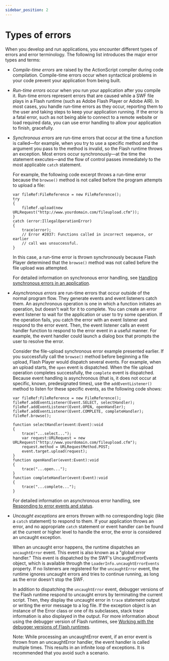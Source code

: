 ```yaml
---
sidebar_position: 2
---
```


# Types of errors

When you develop and run applications, you encounter different types of errors
and error terminology. The following list introduces the major error types and
terms:

- _Compile-time errors_ are raised by the ActionScript compiler during code
  compilation. Compile-time errors occur when syntactical problems in your code
  prevent your application from being built.

- _Run-time errors_ occur when you run your application after you compile it.
  Run-time errors represent errors that are caused while a SWF file plays in a
  Flash runtime (such as Adobe Flash Player or Adobe AIR). In most cases, you
  handle run-time errors as they occur, reporting them to the user and taking
  steps to keep your application running. If the error is a fatal error, such as
  not being able to connect to a remote website or load required data, you can
  use error handling to allow your application to finish, gracefully.

- _Synchronous errors_ are run-time errors that occur at the time a function is
  called—for example, when you try to use a specific method and the argument you
  pass to the method is invalid, so the Flash runtime throws an exception. Most
  errors occur synchronously—at the time the statement executes—and the flow of
  control passes immediately to the most applicable `catch` statement.

  For example, the following code excerpt throws a run-time error because the
  `browse()` method is not called before the program attempts to upload a file:

      var fileRef:FileReference = new FileReference();
      try
      {
          fileRef.upload(new URLRequest("http://www.yourdomain.com/fileupload.cfm"));
      }
      catch (error:IllegalOperationError)
      {
          trace(error);
          // Error #2037: Functions called in incorrect sequence, or earlier
          // call was unsuccessful.
      }

  In this case, a run-time error is thrown synchronously because Flash Player
  determined that the `browse()` method was not called before the file upload
  was attempted.

  For detailed information on synchronous error handling, see
  [Handling synchronous errors in an application](./handling-synchronous-errors-in-an-application.md).

- _Asynchronous_ _errors_ are run-time errors that occur outside of the normal
  program flow. They generate events and event listeners catch them. An
  asynchronous operation is one in which a function initiates an operation, but
  doesn't wait for it to complete. You can create an error event listener to
  wait for the application or user to try some operation. If the operation
  fails, you catch the error with an event listener and respond to the error
  event. Then, the event listener calls an event handler function to respond to
  the error event in a useful manner. For example, the event handler could
  launch a dialog box that prompts the user to resolve the error.

  Consider the file-upload synchronous error example presented earlier. If you
  successfully call the `browse()` method before beginning a file upload, Flash
  Player would dispatch several events. For example, when an upload starts, the
  `open` event is dispatched. When the file upload operation completes
  successfully, the `complete` event is dispatched. Because event handling is
  asynchronous (that is, it does not occur at specific, known, predesignated
  times), use the `addEventListener()` method to listen for these specific
  events, as the following code shows:

      var fileRef:FileReference = new FileReference();
      fileRef.addEventListener(Event.SELECT, selectHandler);
      fileRef.addEventListener(Event.OPEN, openHandler);
      fileRef.addEventListener(Event.COMPLETE, completeHandler);
      fileRef.browse();

      function selectHandler(event:Event):void
      {
          trace("...select...");
          var request:URLRequest = new URLRequest("http://www.yourdomain.com/fileupload.cfm");
          request.method = URLRequestMethod.POST;
          event.target.upload(request);
      }
      function openHandler(event:Event):void
      {
          trace("...open...");
      }
      function completeHandler(event:Event):void
      {
          trace("...complete...");
      }

  For detailed information on asynchronous error handling, see
  [Responding to error events and status](./responding-to-error-events-and-status.md).

- _Uncaught exceptions_ are errors thrown with no corresponding logic (like a
  `catch` statement) to respond to them. If your application throws an error,
  and no appropriate `catch` statement or event handler can be found at the
  current or higher level to handle the error, the error is considered an
  uncaught exception.

  When an uncaught error happens, the runtime dispatches an `uncaughtError`
  event. This event is also known as a "global error handler." This event is
  dispatched by the SWF's UncaughtErrorEvents object, which is available through
  the `LoaderInfo.uncaughtErrorEvents` property. If no listeners are registered
  for the `uncaughtError` event, the runtime ignores uncaught errors and tries
  to continue running, as long as the error doesn't stop the SWF.

  In addition to dispatching the `uncaughtError` event, debugger versions of the
  Flash runtime respond to uncaught errors by terminating the current script.
  Then, they display the uncaught error in `trace` statement output or writing
  the error message to a log file. If the exception object is an instance of the
  Error class or one of its subclasses, stack trace information is also
  displayed in the output. For more information about using the debugger version
  of Flash runtimes, see
  [Working with the debugger versions of Flash runtimes](./working-with-the-debugger-versions-of-flash-runtimes.md).

  Note: While processing an uncaughtError event, if an error event is thrown
  from an uncaughtError handler, the event handler is called multiple times.
  This results in an infinite loop of exceptions. It is recommended that you
  avoid such a scenario.
